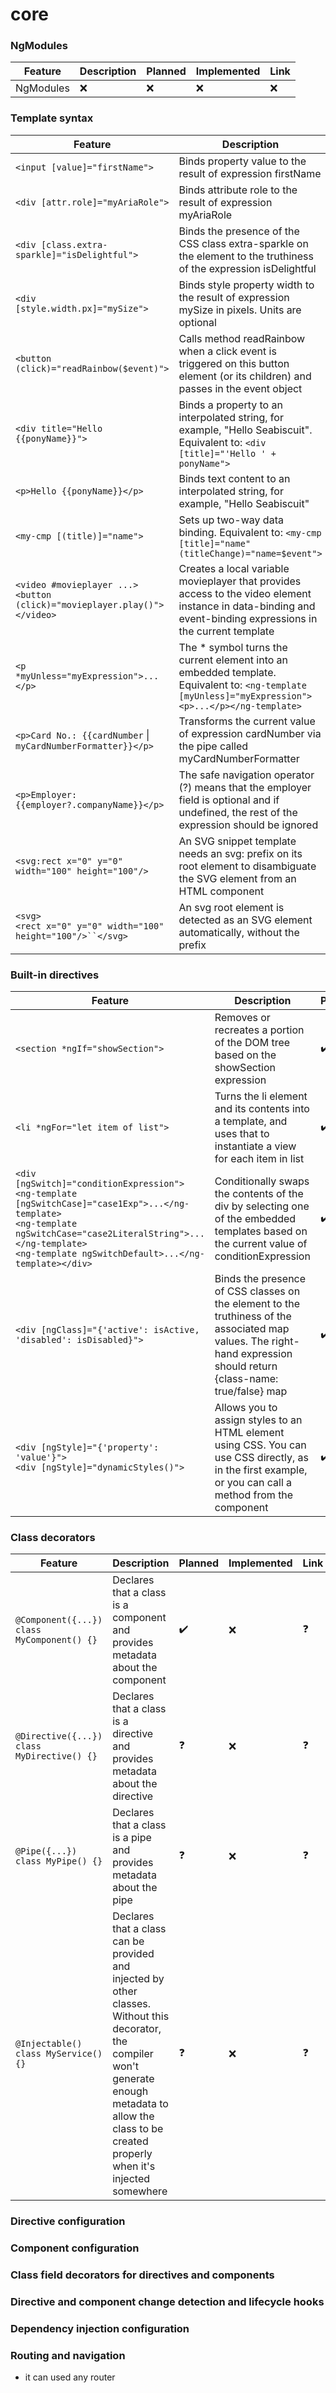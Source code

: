 # core

### NgModules
| Feature | Description | Planned | Implemented | Link |
| --- | ---| --- | --- | --- |
| NgModules | :x: | :x: | :x: | :x: |

### Template syntax
| Feature | Description | Planned | Implemented | Link |
| --- | ---| --- | --- | --- |
| `<input [value]="firstName">` | Binds property value to the result of expression firstName | :heavy_check_mark: | :x: | :question: |
| `<div [attr.role]="myAriaRole">` | Binds attribute role to the result of expression myAriaRole | :heavy_check_mark: | :x: | :question: |
| `<div [class.extra-sparkle]="isDelightful">` | Binds the presence of the CSS class extra-sparkle on the element to the truthiness of the expression isDelightful | :heavy_check_mark: | :x: | :question: |
| `<div [style.width.px]="mySize">` | Binds style property width to the result of expression mySize in pixels. Units are optional | :heavy_check_mark: | :x: | :question: |
| `<button (click)="readRainbow($event)">` | Calls method readRainbow when a click event is triggered on this button element (or its children) and passes in the event object | :heavy_check_mark: | :x: | :question: |
| `<div title="Hello {{ponyName}}">` | Binds a property to an interpolated string, for example, "Hello Seabiscuit". Equivalent to: `<div [title]="'Hello ' + ponyName">` | :heavy_check_mark: | :x: | :question: |
| `<p>Hello {{ponyName}}</p>` | Binds text content to an interpolated string, for example, "Hello Seabiscuit" | :heavy_check_mark: | :x: | :question: |
| `<my-cmp [(title)]="name">` | Sets up two-way data binding. Equivalent to: `<my-cmp [title]="name" (titleChange)="name=$event">` | :heavy_check_mark: | :x: | :question: |
| `<video #movieplayer ...>`<br/>`<button (click)="movieplayer.play()">`<br/>`</video>` | Creates a local variable movieplayer that provides access to the video element instance in data-binding and event-binding expressions in the current template | :heavy_check_mark: | :x: | :question: |
| `<p *myUnless="myExpression">...</p>` | The * symbol turns the current element into an embedded template. Equivalent to: `<ng-template [myUnless]="myExpression"><p>...</p></ng-template>` | :heavy_check_mark: | :x: | :question: |
| `<p>Card No.: {{cardNumber` &#124; `myCardNumberFormatter}}</p>` | Transforms the current value of expression cardNumber via the pipe called myCardNumberFormatter | :heavy_check_mark: | :x: | :question: |
| `<p>Employer: {{employer?.companyName}}</p>` | The safe navigation operator (?) means that the employer field is optional and if undefined, the rest of the expression should be ignored | :heavy_check_mark: | :x: | :question: |
| `<svg:rect x="0" y="0" width="100" height="100"/>` | An SVG snippet template needs an svg: prefix on its root element to disambiguate the SVG element from an HTML component | :question: | :x: | :question: |
| `<svg>`<br/>`<rect x="0" y="0" width="100" height="100"/>``</svg>` | An svg root element is detected as an SVG element automatically, without the prefix | :question: | :x: | :question: |

### Built-in directives
| Feature | Description | Planned | Implemented | Link |
| --- | ---| --- | --- | --- |
| `<section *ngIf="showSection">` | Removes or recreates a portion of the DOM tree based on the showSection expression | :heavy_check_mark: | :x: | :question: |
| `<li *ngFor="let item of list">` | Turns the li element and its contents into a template, and uses that to instantiate a view for each item in list | :heavy_check_mark: | :x: | :question: |
| `<div [ngSwitch]="conditionExpression">`<br />`<ng-template [ngSwitchCase]="case1Exp">...</ng-template>`</br>`<ng-template ngSwitchCase="case2LiteralString">...</ng-template>`<br/>`<ng-template ngSwitchDefault>...</ng-template></div>` | Conditionally swaps the contents of the div by selecting one of the embedded templates based on the current value of conditionExpression | :heavy_check_mark: | :x: | :question: |
| `<div [ngClass]="{'active': isActive, 'disabled': isDisabled}">` | Binds the presence of CSS classes on the element to the truthiness of the associated map values. The right-hand expression should return {class-name: true/false} map | :heavy_check_mark: | :x: | :question: |
| `<div [ngStyle]="{'property': 'value'}">`<br/>`<div [ngStyle]="dynamicStyles()">` | Allows you to assign styles to an HTML element using CSS. You can use CSS directly, as in the first example, or you can call a method from the component | :heavy_check_mark: | :x: | :question: |

### Class decorators
| Feature | Description | Planned | Implemented | Link |
| --- | ---| --- | --- | --- |
| `@Component({...})`<br/>`class MyComponent() {}` | Declares that a class is a component and provides metadata about the component | :heavy_check_mark: | :x: | :question: |
| `@Directive({...})`<br/>`class MyDirective() {}` | Declares that a class is a directive and provides metadata about the directive | :question: | :x: | :question: |
| `@Pipe({...})`<br/>`class MyPipe() {}` | Declares that a class is a pipe and provides metadata about the pipe | :question: | :x: | :question: |
| `@Injectable()`<br/>`class MyService() {}` | Declares that a class can be provided and injected by other classes. Without this decorator, the compiler won't generate enough metadata to allow the class to be created properly when it's injected somewhere | :question: | :x: | :question: |

### Directive configuration

### Component configuration

### Class field decorators for directives and components

### Directive and component change detection and lifecycle hooks

### Dependency injection configuration

### Routing and navigation
- it can used any router
